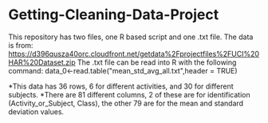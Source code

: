 # Getting-Cleaning-Data-Project
  This repository has two files, one R based script and one .txt file.  The data is from: https://d396qusza40orc.cloudfront.net/getdata%2Fprojectfiles%2FUCI%20HAR%20Dataset.zip 
  The .txt file can be read into R with the following command:
      data_0<-read.table("mean_std_avg_all.txt",header = TRUE)

*This data has 36 rows, 6 for different activities, and 30 for different subjects.
*There are 81 different columns, 2 of these are for identification (Activity_or_Subject, Class), the other 79 are for the mean and standard deviation values.
